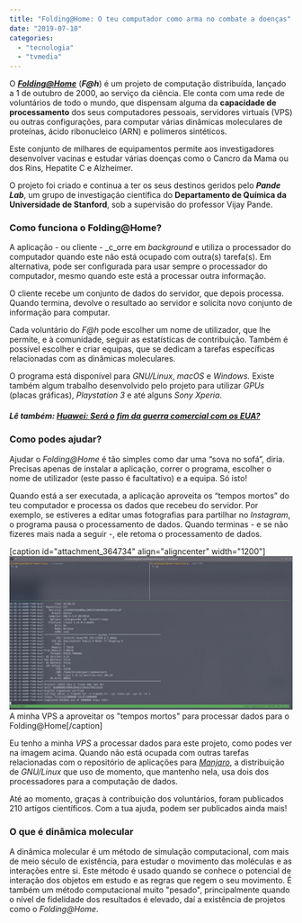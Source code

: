 ```yaml
---
title: "Folding@Home: O teu computador como arma no combate a doenças"
date: "2019-07-10"
categories: 
  - "tecnologia"
  - "tvmedia"
---
```


O [_**Folding@Home**_](http://foldingathome.org/) (_**F@h**_) é um projeto de computação distribuída, lançado a 1 de outubro de 2000, ao serviço da ciência. Ele conta com uma rede de voluntários de todo o mundo, que dispensam alguma da **capacidade de processamento** dos seus computadores pessoais, servidores virtuais (VPS) ou outras configurações, para computar várias dinâmicas moleculares de proteínas, ácido ribonucleico (ARN) e polímeros sintéticos.

Este conjunto de milhares de equipamentos permite aos investigadores desenvolver vacinas e estudar várias doenças como o Cancro da Mama ou dos Rins, Hepatite C e Alzheimer.

O projeto foi criado e continua a ter os seus destinos geridos pelo **_Pande Lab_**, um grupo de investigação científica do **Departamento de Química da Universidade de Stanford**, sob a supervisão do professor Vijay Pande.

### Como funciona o Folding@Home?

A aplicação - ou cliente - _c_orre em _background_ e utiliza o processador do computador quando este não está ocupado com outra(s) tarefa(s). Em alternativa, pode ser configurada para usar sempre o processador do computador, mesmo quando este está a processar outra informação.

O cliente recebe um conjunto de dados do servidor, que depois processa. Quando termina, devolve o resultado ao servidor e solicita novo conjunto de informação para computar.

Cada voluntário do _F@h_ pode escolher um nome de utilizador, que lhe permite, e à comunidade, seguir as estatísticas de contribuição. Também é possível escolher e criar equipas, que se dedicam a tarefas específicas relacionadas com as dinâmicas moleculares.

O programa está disponível para _GNU/Linux_, _macOS_ e _Windows._ Existe também algum trabalho desenvolvido pelo projeto para utilizar _GPUs_ (placas gráficas), _Playstation 3_ e até alguns _Sony Xperia_.

##### Lê também: [Huawei: Será o fim da guerra comercial com os EUA?](https://espalhafactos.com/2019/07/01/huawei-fim-do-bloqueio-comercial-de-trump/)

### Como podes ajudar?

Ajudar o _Folding@Home_ é tão simples como dar uma “sova no sofá”, diria. Precisas apenas de instalar a aplicação, correr o programa, escolher o nome de utilizador (este passo é facultativo) e a equipa. Só isto!

Quando está a ser executada, a aplicação aproveita os “tempos mortos” do teu computador e processa os dados que recebeu do servidor. Por exemplo, se estiveres a editar umas fotografias para partilhar no _Instagram_, o programa pausa o processamento de dados. Quando terminas - e se não fizeres mais nada a seguir -, ele retoma o processamento de dados.

\[caption id="attachment\_364734" align="aligncenter" width="1200"\][![folding@home vps](images/fah-vps.jpg)](https://espalhafactos.com/wp-content/uploads/2019/07/fah-vps.jpg) A minha VPS a aproveitar os "tempos mortos" para processar dados para o Folding@Home\[/caption\]

Eu tenho a minha _VPS_ a processar dados para este projeto, como podes ver na imagem acima. Quando não está ocupada com outras tarefas relacionadas com o repositório de aplicações para [_Manjaro_](https://manjaro.org), a distribuição de _GNU/Linux_ que uso de momento, que mantenho nela, usa dois dos processadores para a computação de dados.

Até ao momento, graças à contribuição dos voluntários, foram publicados 210 artigos científicos. Com a tua ajuda, podem ser publicados ainda mais!

### O que é dinâmica molecular

A dinâmica molecular é um método de simulação computacional, com mais de meio século de existência, para estudar o movimento das moléculas e as interações entre si. Este método é usado quando se conhece o potencial de interação dos objetos em estudo e as regras que regem o seu movimento. É também um método computacional muito "pesado", principalmente quando o nível de fidelidade dos resultados é elevado, daí a existência de projetos como o _Folding@Home_.
